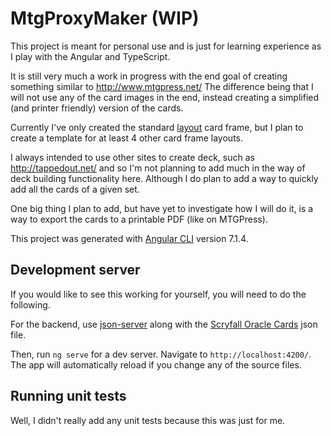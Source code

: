 # MtgProxyMaker (WIP)

This project is meant for personal use and is just for learning experience as I play with the Angular and TypeScript.

It is still very much a work in progress with the end goal of creating something similar to http://www.mtgpress.net/ The difference being that I will not use any of the card images in the end, instead creating a simplified (and printer friendly) version of the cards.

Currently I've only created the standard [layout](https://scryfall.com/docs/api/layouts) card frame, but I plan to create a template for at least 4 other card frame layouts.

I always intended to use other sites to create deck, such as http://tappedout.net/ and so I'm not planning to add much in the way of deck building functionality here.  Although I do plan to add a way to quickly add all the cards of a given set.

One big thing I plan to add, but have yet to investigate how I will do it, is a way to export the cards to a printable PDF (like on MTGPress).

This project was generated with [Angular CLI](https://github.com/angular/angular-cli) version 7.1.4.

## Development server

If you would like to see this working for yourself, you will need to do the following.

For the backend, use [json-server](https://github.com/typicode/json-server) along with the [Scryfall Oracle Cards](https://archive.scryfall.com/json/scryfall-oracle-cards.json) json file.

Then, run `ng serve` for a dev server. Navigate to `http://localhost:4200/`. The app will automatically reload if you change any of the source files.

## Running unit tests

Well, I didn't really add any unit tests because this was just for me.
